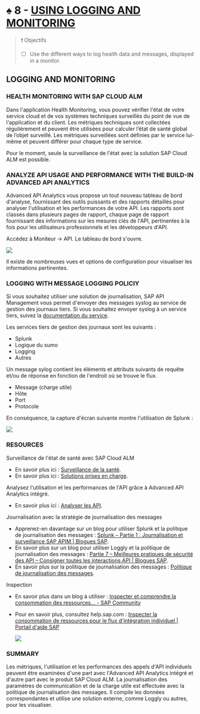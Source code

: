 # ♠ 8 - [USING LOGGING AND MONITORING](https://learning.sap.com/learning-journeys/developing-with-sap-integration-suite/using-logging-and-monitoring_e83faa28-1ebd-41e5-87b7-1a053c336b36)

> :exclamation: Objectifs
>
> - [ ] Use the different ways to log health data and messages, displayed in a monitor.

## LOGGING AND MONITORING

### HEALTH MONITORING WITH SAP CLOUD ALM

Dans l'application Health Monitoring, vous pouvez vérifier l'état de votre service cloud et de vos systèmes techniques surveillés du point de vue de l'application et du client. Les métriques techniques sont collectées régulièrement et peuvent être utilisées pour calculer l’état de santé global de l’objet surveillé. Les métriques surveillées sont définies par le service lui-même et peuvent différer pour chaque type de service.

Pour le moment, seule la surveillance de l'état avec la solution SAP Cloud ALM est possible.

### ANALYZE API USAGE AND PERFORMANCE WITH THE BUILD-IN ADVANCED API ANALYTICS

Advanced API Analytics vous propose un tout nouveau tableau de bord d'analyse, fournissant des outils puissants et des rapports détaillés pour analyser l'utilisation et les performances de votre API. Les rapports sont classés dans plusieurs pages de rapport, chaque page de rapport fournissant des informations sur les mesures clés de l'API, pertinentes à la fois pour les utilisateurs professionnels et les développeurs d'API.

Accédez à Moniteur → API. Le tableau de bord s'ouvre.

![](./RESSOURCES/CLD900_U3_L7_01.png)

Il existe de nombreuses vues et options de configuration pour visualiser les informations pertinentes.

### LOGGING WITH MESSAGE LOGGING POLICIY

Si vous souhaitez utiliser une solution de journalisation, SAP API Management vous permet d'envoyer des messages syslog au service de gestion des journaux tiers. Si vous souhaitez envoyer syslog à un service tiers, suivez la [documentation du service](https://help.sap.com/docs/sap-api-management/sap-api-management/message-logging-policy?version=Cloud).

Les services tiers de gestion des journaux sont les suivants :

- Splunk
- Logique du sumo
- Logging
- Autres

Un message sylog contient les éléments et attributs suivants de requête et/ou de réponse en fonction de l'endroit où se trouve le flux.

- Message (charge utile)
- Hôte
- Port
- Protocole

En conséquence, la capture d'écran suivante montre l'utilisation de Splunk :

![](./RESSOURCES/CLD900_20_U3L8_002_scr.png)

### RESOURCES

Surveillance de l'état de santé avec SAP Cloud ALM

- En savoir plus ici : [Surveillance de la santé](https://support.sap.com/en/alm/sap-cloud-alm/operations/expert-portal/health-monitoring.html).
- En savoir plus ici : [Solutions prises en charge](https://help.sap.com/docs/cloud-alm/setup-administration/supported-solutions).

Analysez l'utilisation et les performances de l'API grâce à Advanced API Analytics intégré.

- En savoir plus ici : [Analyser les API](https://help.sap.com/docs/SAP_CLOUD_PLATFORM_API_MANAGEMENT/66d066d903c2473f81ec33acfe2ccdb4/7712c611015045afb47d7c244fffee63.html?locale=en-US).

Journalisation avec la stratégie de journalisation des messages

- Apprenez-en davantage sur un blog pour utiliser Splunk et la politique de journalisation des messages : [Splunk – Partie 1 : Journalisation et surveillance SAP APIM | Blogues SAP](https://blogs.sap.com/2020/05/12/splunk-part-1-sap-apim-logging-monitoring/).
- En savoir plus sur un blog pour utiliser Loggly et la politique de journalisation des messages : [Partie 7 – Meilleures pratiques de sécurité des API – Consigner toutes les interactions API | Blogues SAP](https://blogs.sap.com/2017/08/21/sap-cloud-platform-api-management-log-all-api-interactions/).
- En savoir plus sur la politique de journalisation des messages : [Politique de journalisation des messages](https://help.sap.com/doc/66d066d903c2473f81ec33acfe2ccdb4/Cloud/en-US/6407ae7701814caa8a5107bdc3f44fe2.html).

Inspection

- En savoir plus dans un blog à utiliser : [Inspecter et comprendre la consommation des ressources... - SAP Community](https://community.sap.com/t5/technology-blogs-by-sap/inspecting-and-understanding-resource-consumption-of-your-integration/ba-p/13567246)
- Pour en savoir plus, consultez help.sap.com : [Inspecter la consommation de ressources pour le flux d'intégration individuel | Portail d'aide SAP](https://help.sap.com/docs/cloud-integration/sap-cloud-integration/inspect-resource-consumption-for-individual-integration-flow?q=Inspect%20Resource%20Consumption)

  ![](./RESSOURCES/CLD900_U3_L7_02.png)

### SUMMARY

Les métriques, l'utilisation et les performances des appels d'API individuels peuvent être examinées d'une part avec l'Advanced API Analytics intégré et d'autre part avec le produit SAP Cloud ALM. La journalisation des paramètres de communication et de la charge utile est effectuée avec la politique de journalisation des messages. Il compile les données correspondantes et utilise une solution externe, comme Loggly ou autres, pour les visualiser.
